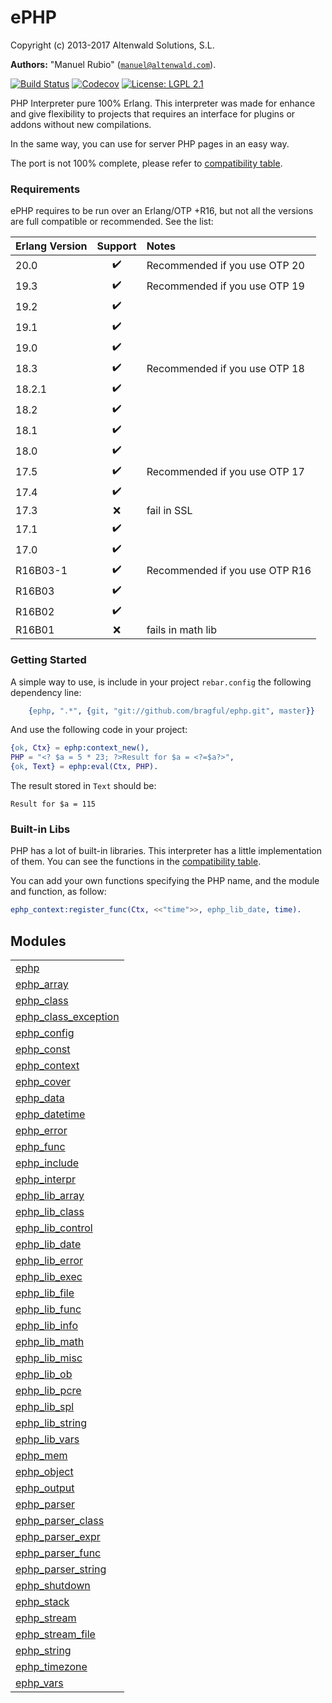 

# ePHP #

Copyright (c) 2013-2017 Altenwald Solutions, S.L.

__Authors:__ "Manuel Rubio" ([`manuel@altenwald.com`](mailto:manuel@altenwald.com)).

[![Build Status](https://img.shields.io/travis/bragful/ephp/master.svg)](https://travis-ci.org/bragful/ephp)
[![Codecov](https://img.shields.io/codecov/c/github/bragful/ephp.svg)](https://codecov.io/gh/bragful/ephp)
[![License: LGPL 2.1](https://img.shields.io/github/license/bragful/ephp.svg)](https://raw.githubusercontent.com/bragful/ephp/master/COPYING)

PHP Interpreter pure 100% Erlang. This interpreter was made for enhance and give flexibility to projects that requires an interface for plugins or addons without new compilations.

In the same way, you can use for server PHP pages in an easy way.

The port is not 100% complete, please refer to [compatibility table](http://github.com/bragful/ephp/blob/master/doc/COMPATIBILITY.md).


### <a name="Requirements">Requirements</a> ###

ePHP requires to be run over an Erlang/OTP +R16, but not all the versions are full compatible or recommended. See the list:

| Erlang Version | Support | Notes |
|:---|:---:|:---|
| 20.0 | :heavy_check_mark: | Recommended if you use OTP 20 |
| 19.3 | :heavy_check_mark: | Recommended if you use OTP 19 |
| 19.2 | :heavy_check_mark: | |
| 19.1 | :heavy_check_mark: | |
| 19.0 | :heavy_check_mark: | |
| 18.3 | :heavy_check_mark: | Recommended if you use OTP 18 |
| 18.2.1 | :heavy_check_mark: | |
| 18.2 | :heavy_check_mark: | |
| 18.1 | :heavy_check_mark: | |
| 18.0 | :heavy_check_mark: | |
| 17.5 | :heavy_check_mark: | Recommended if you use OTP 17 |
| 17.4 | :heavy_check_mark: | |
| 17.3 | :x: | fail in SSL |
| 17.1 | :heavy_check_mark: | |
| 17.0 | :heavy_check_mark: | |
| R16B03-1 | :heavy_check_mark: | Recommended if you use OTP R16 |
| R16B03 | :heavy_check_mark: | |
| R16B02 | :heavy_check_mark: | |
| R16B01 | :x: | fails in math lib |


### <a name="Getting_Started">Getting Started</a> ###

A simple way to use, is include in your project `rebar.config` the following dependency line:

```erlang
    {ephp, ".*", {git, "git://github.com/bragful/ephp.git", master}}
```

And use the following code in your project:

```erlang
{ok, Ctx} = ephp:context_new(),
PHP = "<? $a = 5 * 23; ?>Result for $a = <?=$a?>",
{ok, Text} = ephp:eval(Ctx, PHP).
```

The result stored in `Text` should be:

```
Result for $a = 115
```


### <a name="Built-in_Libs">Built-in Libs</a> ###

PHP has a lot of built-in libraries. This interpreter has a little implementation of them. You can see the functions in the [compatibility table](http://github.com/bragful/ephp/blob/master/doc/COMPATIBILITY.md).

You can add your own functions specifying the PHP name, and the module and function, as follow:

```erlang
ephp_context:register_func(Ctx, <<"time">>, ephp_lib_date, time).
```



## Modules ##


<table width="100%" border="0" summary="list of modules">
<tr><td><a href="http://github.com/bragful/ephp/blob/master/doc/ephp.md" class="module">ephp</a></td></tr>
<tr><td><a href="http://github.com/bragful/ephp/blob/master/doc/ephp_array.md" class="module">ephp_array</a></td></tr>
<tr><td><a href="http://github.com/bragful/ephp/blob/master/doc/ephp_class.md" class="module">ephp_class</a></td></tr>
<tr><td><a href="http://github.com/bragful/ephp/blob/master/doc/ephp_class_exception.md" class="module">ephp_class_exception</a></td></tr>
<tr><td><a href="http://github.com/bragful/ephp/blob/master/doc/ephp_config.md" class="module">ephp_config</a></td></tr>
<tr><td><a href="http://github.com/bragful/ephp/blob/master/doc/ephp_const.md" class="module">ephp_const</a></td></tr>
<tr><td><a href="http://github.com/bragful/ephp/blob/master/doc/ephp_context.md" class="module">ephp_context</a></td></tr>
<tr><td><a href="http://github.com/bragful/ephp/blob/master/doc/ephp_cover.md" class="module">ephp_cover</a></td></tr>
<tr><td><a href="http://github.com/bragful/ephp/blob/master/doc/ephp_data.md" class="module">ephp_data</a></td></tr>
<tr><td><a href="http://github.com/bragful/ephp/blob/master/doc/ephp_datetime.md" class="module">ephp_datetime</a></td></tr>
<tr><td><a href="http://github.com/bragful/ephp/blob/master/doc/ephp_error.md" class="module">ephp_error</a></td></tr>
<tr><td><a href="http://github.com/bragful/ephp/blob/master/doc/ephp_func.md" class="module">ephp_func</a></td></tr>
<tr><td><a href="http://github.com/bragful/ephp/blob/master/doc/ephp_include.md" class="module">ephp_include</a></td></tr>
<tr><td><a href="http://github.com/bragful/ephp/blob/master/doc/ephp_interpr.md" class="module">ephp_interpr</a></td></tr>
<tr><td><a href="http://github.com/bragful/ephp/blob/master/doc/ephp_lib_array.md" class="module">ephp_lib_array</a></td></tr>
<tr><td><a href="http://github.com/bragful/ephp/blob/master/doc/ephp_lib_class.md" class="module">ephp_lib_class</a></td></tr>
<tr><td><a href="http://github.com/bragful/ephp/blob/master/doc/ephp_lib_control.md" class="module">ephp_lib_control</a></td></tr>
<tr><td><a href="http://github.com/bragful/ephp/blob/master/doc/ephp_lib_date.md" class="module">ephp_lib_date</a></td></tr>
<tr><td><a href="http://github.com/bragful/ephp/blob/master/doc/ephp_lib_error.md" class="module">ephp_lib_error</a></td></tr>
<tr><td><a href="http://github.com/bragful/ephp/blob/master/doc/ephp_lib_exec.md" class="module">ephp_lib_exec</a></td></tr>
<tr><td><a href="http://github.com/bragful/ephp/blob/master/doc/ephp_lib_file.md" class="module">ephp_lib_file</a></td></tr>
<tr><td><a href="http://github.com/bragful/ephp/blob/master/doc/ephp_lib_func.md" class="module">ephp_lib_func</a></td></tr>
<tr><td><a href="http://github.com/bragful/ephp/blob/master/doc/ephp_lib_info.md" class="module">ephp_lib_info</a></td></tr>
<tr><td><a href="http://github.com/bragful/ephp/blob/master/doc/ephp_lib_math.md" class="module">ephp_lib_math</a></td></tr>
<tr><td><a href="http://github.com/bragful/ephp/blob/master/doc/ephp_lib_misc.md" class="module">ephp_lib_misc</a></td></tr>
<tr><td><a href="http://github.com/bragful/ephp/blob/master/doc/ephp_lib_ob.md" class="module">ephp_lib_ob</a></td></tr>
<tr><td><a href="http://github.com/bragful/ephp/blob/master/doc/ephp_lib_pcre.md" class="module">ephp_lib_pcre</a></td></tr>
<tr><td><a href="http://github.com/bragful/ephp/blob/master/doc/ephp_lib_spl.md" class="module">ephp_lib_spl</a></td></tr>
<tr><td><a href="http://github.com/bragful/ephp/blob/master/doc/ephp_lib_string.md" class="module">ephp_lib_string</a></td></tr>
<tr><td><a href="http://github.com/bragful/ephp/blob/master/doc/ephp_lib_vars.md" class="module">ephp_lib_vars</a></td></tr>
<tr><td><a href="http://github.com/bragful/ephp/blob/master/doc/ephp_mem.md" class="module">ephp_mem</a></td></tr>
<tr><td><a href="http://github.com/bragful/ephp/blob/master/doc/ephp_object.md" class="module">ephp_object</a></td></tr>
<tr><td><a href="http://github.com/bragful/ephp/blob/master/doc/ephp_output.md" class="module">ephp_output</a></td></tr>
<tr><td><a href="http://github.com/bragful/ephp/blob/master/doc/ephp_parser.md" class="module">ephp_parser</a></td></tr>
<tr><td><a href="http://github.com/bragful/ephp/blob/master/doc/ephp_parser_class.md" class="module">ephp_parser_class</a></td></tr>
<tr><td><a href="http://github.com/bragful/ephp/blob/master/doc/ephp_parser_expr.md" class="module">ephp_parser_expr</a></td></tr>
<tr><td><a href="http://github.com/bragful/ephp/blob/master/doc/ephp_parser_func.md" class="module">ephp_parser_func</a></td></tr>
<tr><td><a href="http://github.com/bragful/ephp/blob/master/doc/ephp_parser_string.md" class="module">ephp_parser_string</a></td></tr>
<tr><td><a href="http://github.com/bragful/ephp/blob/master/doc/ephp_shutdown.md" class="module">ephp_shutdown</a></td></tr>
<tr><td><a href="http://github.com/bragful/ephp/blob/master/doc/ephp_stack.md" class="module">ephp_stack</a></td></tr>
<tr><td><a href="http://github.com/bragful/ephp/blob/master/doc/ephp_stream.md" class="module">ephp_stream</a></td></tr>
<tr><td><a href="http://github.com/bragful/ephp/blob/master/doc/ephp_stream_file.md" class="module">ephp_stream_file</a></td></tr>
<tr><td><a href="http://github.com/bragful/ephp/blob/master/doc/ephp_string.md" class="module">ephp_string</a></td></tr>
<tr><td><a href="http://github.com/bragful/ephp/blob/master/doc/ephp_timezone.md" class="module">ephp_timezone</a></td></tr>
<tr><td><a href="http://github.com/bragful/ephp/blob/master/doc/ephp_vars.md" class="module">ephp_vars</a></td></tr></table>

